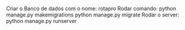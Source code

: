 Criar o Banco de dados com o nome: rotapro
Rodar comando: python manage.py makemigrations
               python manage.py migrate
Rodar o server: python manage.py runserver
